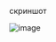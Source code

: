 скриншот

![image](https://github.com/IaRychka/2lab_mob/assets/156675760/453f1bb3-0a7e-487c-9833-4f1c62bb9db4)

